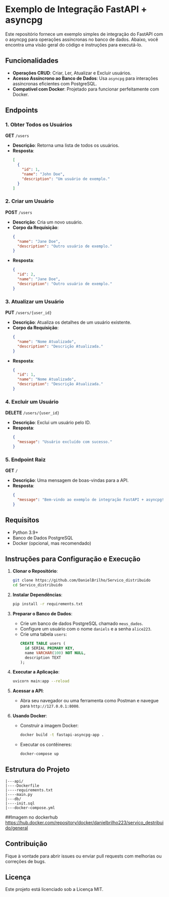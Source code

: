 # Exemplo de Integração FastAPI + asyncpg

Este repositório fornece um exemplo simples de integração do FastAPI com o asyncpg para operações assíncronas no banco de dados. Abaixo, você encontra uma visão geral do código e instruções para executá-lo.

## Funcionalidades

- **Operações CRUD**: Criar, Ler, Atualizar e Excluir usuários.
- **Acesso Assíncrono ao Banco de Dados**: Usa `asyncpg` para interações assíncronas eficientes com PostgreSQL.
- **Compatível com Docker**: Projetado para funcionar perfeitamente com Docker.

## Endpoints

### 1. Obter Todos os Usuários
**GET** `/users`
- **Descrição**: Retorna uma lista de todos os usuários.
- **Resposta**:
  ```json
  [
    {
      "id": 1,
      "name": "John Doe",
      "description": "Um usuário de exemplo."
    }
  ]
  ```

### 2. Criar um Usuário
**POST** `/users`
- **Descrição**: Cria um novo usuário.
- **Corpo da Requisição**:
  ```json
  {
    "name": "Jane Doe",
    "description": "Outro usuário de exemplo."
  }
  ```
- **Resposta**:
  ```json
  {
    "id": 2,
    "name": "Jane Doe",
    "description": "Outro usuário de exemplo."
  }
  ```

### 3. Atualizar um Usuário
**PUT** `/users/{user_id}`
- **Descrição**: Atualiza os detalhes de um usuário existente.
- **Corpo da Requisição**:
  ```json
  {
    "name": "Nome Atualizado",
    "description": "Descrição Atualizada."
  }
  ```
- **Resposta**:
  ```json
  {
    "id": 1,
    "name": "Nome Atualizado",
    "description": "Descrição Atualizada."
  }
  ```

### 4. Excluir um Usuário
**DELETE** `/users/{user_id}`
- **Descrição**: Exclui um usuário pelo ID.
- **Resposta**:
  ```json
  {
    "message": "Usuário excluído com sucesso."
  }
  ```

### 5. Endpoint Raiz
**GET** `/`
- **Descrição**: Uma mensagem de boas-vindas para a API.
- **Resposta**:
  ```json
  {
    "message": "Bem-vindo ao exemplo de integração FastAPI + asyncpg!"
  }
  ```

## Requisitos

- Python 3.9+
- Banco de Dados PostgreSQL
- Docker (opcional, mas recomendado)

## Instruções para Configuração e Execução

1. **Clonar o Repositório**:
   ```bash
   git clone https://github.com/DanielBrilho/Servico_distribuido
   cd Servico_distribuido
   ```

2. **Instalar Dependências**:
   ```bash
   pip install -r requirements.txt
   ```

3. **Preparar o Banco de Dados**:
   - Crie um banco de dados PostgreSQL chamado `meus_dados`.
   - Configure um usuário com o nome `daniels` e a senha `alice223`.
   - Crie uma tabela `users`:
     ```sql
     CREATE TABLE users (
       id SERIAL PRIMARY KEY,
       name VARCHAR(100) NOT NULL,
       description TEXT
     );
     ```

4. **Executar a Aplicação**:
   ```bash
   uvicorn main:app --reload
   ```

5. **Acessar a API**:
   - Abra seu navegador ou uma ferramenta como Postman e navegue para `http://127.0.0.1:8000`.

6. **Usando Docker**:
   - Construir a imagem Docker:
     ```bash
     docker build -t fastapi-asyncpg-app .
     ```
   - Executar os contêineres:
     ```bash
     docker-compose up
     ```

## Estrutura do Projeto

```
|---api/
|----Dockerfile
|----requirements.txt
|----main.py
|---db/
|----init.sql
|---docker-compose.yml
```

##Imagem no dockerhub
https://hub.docker.com/repository/docker/danielbrilho223/servico_destribuido/general

## Contribuição

Fique à vontade para abrir issues ou enviar pull requests com melhorias ou correções de bugs.

## Licença

Este projeto está licenciado sob a Licença MIT.

